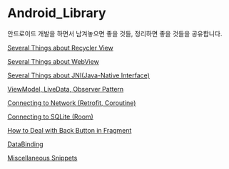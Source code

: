 # Android_Library
안드로이드 개발을 하면서 남겨놓으면 좋을 것들, 정리하면 좋을 것들을 공유합니다.


[Several Things about Recycler View]()

[Several Things about WebView]()

[Several Things about JNI(Java-Native Interface)]()

[ViewModel, LiveData, Observer Pattern]()

[Connecting to Network (Retrofit, Coroutine)]()

[Connecting to SQLite (Room)]()

[How to Deal with Back Button in Fragment](/sample)

[DataBinding](/sample)

[Miscellaneous Snippets]()